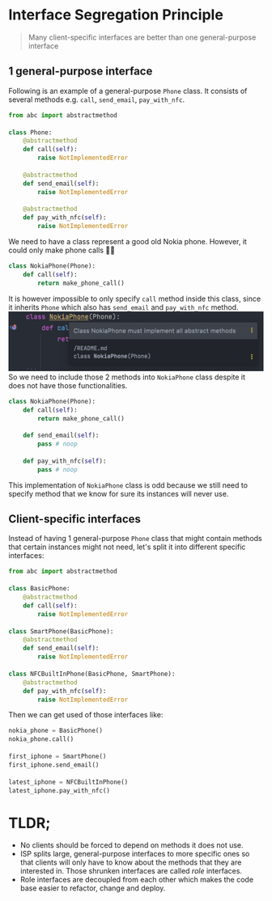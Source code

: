 # Interface Segregation Principle
> Many client-specific interfaces are better than one general-purpose interface

## 1 general-purpose interface
Following is an example of a general-purpose `Phone` class. It consists of several methods e.g. `call`, `send_email`, `pay_with_nfc`.

```python
from abc import abstractmethod

class Phone:
    @abstractmethod
    def call(self):
        raise NotImplementedError
    
    @abstractmethod
    def send_email(self):
        raise NotImplementedError

    @abstractmethod
    def pay_with_nfc(self):
        raise NotImplementedError
```

We need to have a class represent a good old Nokia phone. However, it could only make phone calls 🤷🏻‍
```python
class NokiaPhone(Phone):
    def call(self):
        return make_phone_call()
```

It is however impossible to only specify `call` method inside this class, since it inherits `Phone` which also has `send_email` and `pay_with_nfc` method.
![nokia class](./nokia_class.png)
So we need to include those 2 methods into `NokiaPhone` class despite it does not have those functionalities.
```python
class NokiaPhone(Phone): 
    def call(self):
        return make_phone_call()

    def send_email(self):
        pass # noop

    def pay_with_nfc(self):
        pass # noop
```

This implementation of `NokiaPhone` class is odd because we still need to specify method that we know for sure its instances will never use.

## Client-specific interfaces
Instead of having 1 general-purpose `Phone` class that might contain methods that certain instances might not need, let's split it into different specific interfaces:

```python
from abc import abstractmethod

class BasicPhone:
    @abstractmethod
    def call(self):
        raise NotImplementedError

class SmartPhone(BasicPhone):
    @abstractmethod
    def send_email(self):
        raise NotImplementedError

class NFCBuiltInPhone(BasicPhone, SmartPhone):
    @abstractmethod
    def pay_with_nfc(self):
        raise NotImplementedError
```

Then we can get used of those interfaces like:
```python
nokia_phone = BasicPhone()
nokia_phone.call()

first_iphone = SmartPhone()
first_iphone.send_email()

latest_iphone = NFCBuiltInPhone()
latest_iphone.pay_with_nfc()
```

# TLDR;
* No clients should be forced to depend on methods it does not use.
* ISP splits large, general-purpose interfaces to more specific ones so that clients will only have to know about the methods that they are interested in. Those shrunken interfaces are called *role* interfaces.
* Role interfaces are decoupled from each other which makes the code base easier to refactor, change and deploy.

